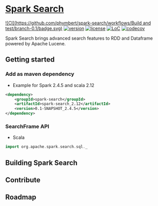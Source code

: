 # [Spark Search](https://github.com/phymbert/spark-search)

[![CI](https://github.com/phymbert/spark-search/workflows/Build and test/branch-0.1/badge.svg)](https://github.com/phymbert/spark-search/actions)
[![version](https://img.shields.io/github/tag/phymbert/spark-search.svg)](https://github.com/phymbert/spark-search/releases/latest)
[![license](https://img.shields.io/github/license/phymbert/spark-search.svg)](LICENSE)
[![LoC](https://tokei.rs/b1/github/phymbert/spark-search?category=lines)](https://github.com/phymbert/spark-search)
[![codecov](https://codecov.io/gh/phymbert/spark-search/branch/branch-0.1/graph/badge.svg)](https://codecov.io/gh/phymbert/spark-search)

Spark Search brings advanced search features to RDD and Dataframe powered by Apache Lucene.

## Getting started

### Add as maven dependency

* Example for Spark 2.4.5 and scala 2.12
```xml
<dependency>
    <groupId>spark-search</groupId>
    <artifactId>spark-search_2.12</artifactId>
    <version>0.1-SNAPSHOT_2.4.5</version>
</dependency>
```

### SearchFrame API

* Scala
```scala
import org.apache.spark.search.sql._

```

## Building Spark Search

## Contribute

## Roadmap


